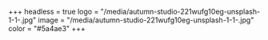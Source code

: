 +++
headless = true
logo = "/media/autumn-studio-221wufg10eg-unsplash-1-1-.jpg"
image = "/media/autumn-studio-221wufg10eg-unsplash-1-1-.jpg"
color = "#5a4ae3"
+++

